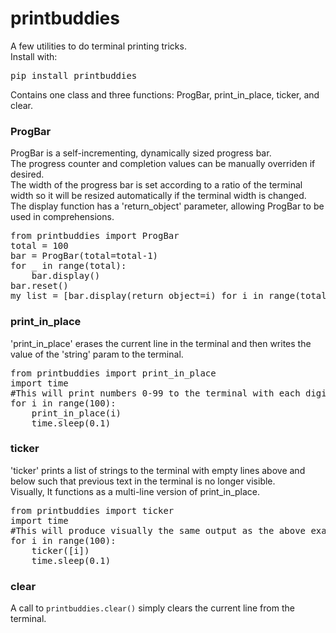 # printbuddies

A few utilities to do terminal printing tricks. <br>
Install with:
<pre>pip install printbuddies</pre>

Contains one class and three functions: ProgBar, print_in_place, ticker, and clear.<br>

### ProgBar

ProgBar is a self-incrementing, dynamically sized progress bar.<br>
The progress counter and completion values can be manually overriden if desired.<br>
The width of the progress bar is set according to a ratio of the terminal width
so it will be resized automatically if the terminal width is changed.<br>
The display function has a 'return_object' parameter, allowing ProgBar to be used in comprehensions.<br>

<pre>
from printbuddies import ProgBar
total = 100
bar = ProgBar(total=total-1)
for _ in range(total):
    bar.display()
bar.reset()
my_list = [bar.display(return_object=i) for i in range(total)]
</pre>


### print_in_place

'print_in_place' erases the current line in the terminal and then writes the value of 
the 'string' param to the terminal.<br>
<pre>
from printbuddies import print_in_place
import time
#This will print numbers 0-99 to the terminal with each digit overwriting the last.
for i in range(100):
    print_in_place(i)
    time.sleep(0.1)
</pre>

### ticker

'ticker' prints a list of strings to the terminal with empty lines above and below
such that previous text in the terminal is no longer visible.<br>
Visually, It functions as a multi-line version of print_in_place.<br>
<pre>
from printbuddies import ticker
import time
#This will produce visually the same output as the above example
for i in range(100):
    ticker([i])
    time.sleep(0.1)
</pre>

### clear
A call to `printbuddies.clear()` simply clears the current line from the terminal.
